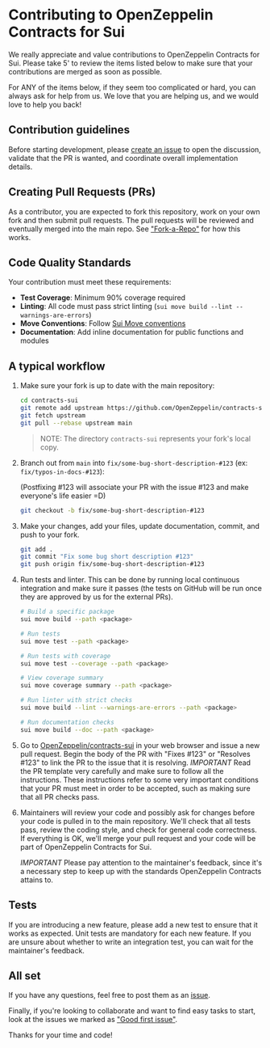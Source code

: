 # Contributing to OpenZeppelin Contracts for Sui

We really appreciate and value contributions to OpenZeppelin Contracts for Sui.
Please take 5' to review the items listed below to make sure that your
contributions are merged as soon as possible.

For ANY of the items below, if they seem too complicated or hard, you can always
ask for help from us. We love that you are helping us, and we would love to help
you back!

## Contribution guidelines

Before starting development, please [create an issue](https://github.com/OpenZeppelin/contracts-sui/issues/new/choose) to open the discussion, validate that the PR is wanted, and coordinate overall implementation details.

## Creating Pull Requests (PRs)

As a contributor, you are expected to fork this repository, work on your own fork and then submit pull requests. The pull requests will be reviewed and eventually merged into the main repo. See ["Fork-a-Repo"](https://help.github.com/articles/fork-a-repo/) for how this works.

## Code Quality Standards

Your contribution must meet these requirements:

- **Test Coverage**: Minimum 90% coverage required
- **Linting**: All code must pass strict linting (`sui move build --lint --warnings-are-errors`)
- **Move Conventions**: Follow [Sui Move conventions](https://docs.sui.io/concepts/sui-move-concepts/conventions)
- **Documentation**: Add inline documentation for public functions and modules

## A typical workflow

1. Make sure your fork is up to date with the main repository:

   ```sh
   cd contracts-sui
   git remote add upstream https://github.com/OpenZeppelin/contracts-sui.git
   git fetch upstream
   git pull --rebase upstream main
   ```

   > NOTE: The directory `contracts-sui` represents your fork's local copy.

2. Branch out from `main` into `fix/some-bug-short-description-#123` (ex: `fix/typos-in-docs-#123`):

   (Postfixing #123 will associate your PR with the issue #123 and make everyone's life easier =D)

   ```sh
   git checkout -b fix/some-bug-short-description-#123
   ```

3. Make your changes, add your files, update documentation, commit, and push to your fork.

   ```sh
   git add .
   git commit "Fix some bug short description #123"
   git push origin fix/some-bug-short-description-#123
   ```

4. Run tests and linter. This can be done by running local continuous integration and make sure it passes (the tests on GitHub will be run once they are approved by us for the external PRs).

   ```bash
   # Build a specific package
   sui move build --path <package>

   # Run tests
   sui move test --path <package>

   # Run tests with coverage
   sui move test --coverage --path <package>

   # View coverage summary
   sui move coverage summary --path <package>

   # Run linter with strict checks
   sui move build --lint --warnings-are-errors --path <package>

   # Run documentation checks
   sui move build --doc --path <package>
   ```

5. Go to [OpenZeppelin/contracts-sui](https://github.com/OpenZeppelin/contracts-sui) in your web browser and issue a new pull request.
   Begin the body of the PR with "Fixes #123" or "Resolves #123" to link the PR to the issue that it is resolving.
   _IMPORTANT_ Read the PR template very carefully and make sure to follow all the instructions. These instructions
   refer to some very important conditions that your PR must meet in order to be accepted, such as making sure that all PR checks pass.

6. Maintainers will review your code and possibly ask for changes before your code is pulled in to the main repository. We'll check that all tests pass, review the coding style, and check for general code correctness. If everything is OK, we'll merge your pull request and your code will be part of OpenZeppelin Contracts for Sui.

   _IMPORTANT_ Please pay attention to the maintainer's feedback, since it's a necessary step to keep up with the standards OpenZeppelin Contracts attains to.

## Tests

If you are introducing a new feature, please add a new test to ensure that it works as expected. Unit tests are mandatory for each new feature. If you are unsure about whether to write an integration test, you can wait for the maintainer's feedback.

## All set

If you have any questions, feel free to post them as an [issue](https://github.com/OpenZeppelin/contracts-sui/issues).

Finally, if you're looking to collaborate and want to find easy tasks to start, look at the issues we marked as ["Good first issue"](https://github.com/OpenZeppelin/contracts-sui/labels/good%20first%20issue).

Thanks for your time and code!
